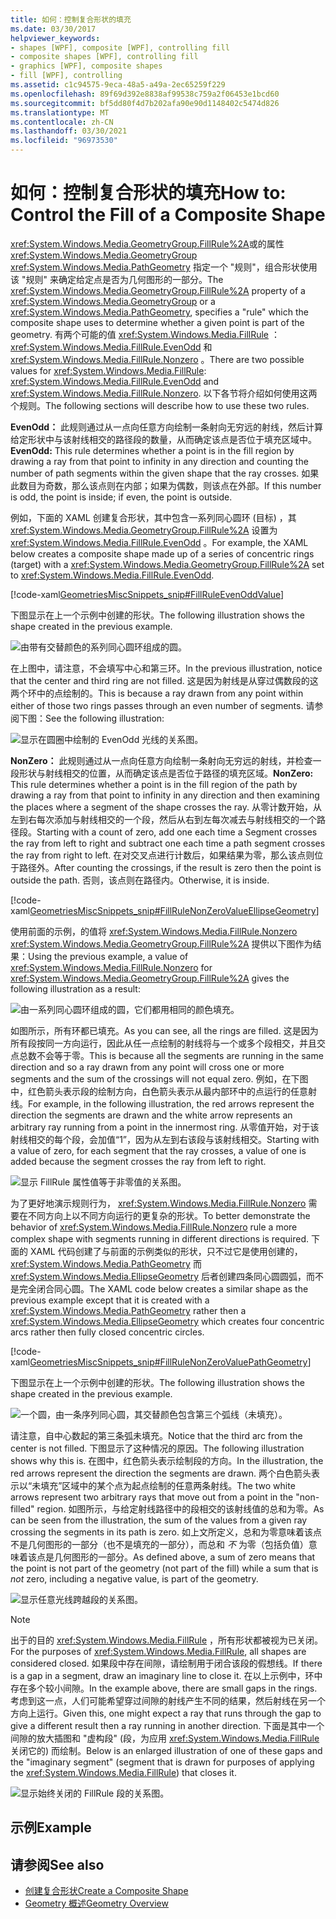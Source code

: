 ```yaml
---
title: 如何：控制复合形状的填充
ms.date: 03/30/2017
helpviewer_keywords:
- shapes [WPF], composite [WPF], controlling fill
- composite shapes [WPF], controlling fill
- graphics [WPF], composite shapes
- fill [WPF], controlling
ms.assetid: c1c94575-9eca-48a5-a49a-2ec65259f229
ms.openlocfilehash: 89f69d392e8838af99538c759a2f06453e1bcd60
ms.sourcegitcommit: bf5dd80f4d7b202afa90e90d1148402c5474d826
ms.translationtype: MT
ms.contentlocale: zh-CN
ms.lasthandoff: 03/30/2021
ms.locfileid: "96973530"
---
```

# <a name="how-to-control-the-fill-of-a-composite-shape"></a><span data-ttu-id="dd0b0-102">如何：控制复合形状的填充</span><span class="sxs-lookup"><span data-stu-id="dd0b0-102">How to: Control the Fill of a Composite Shape</span></span>

<span data-ttu-id="dd0b0-103"><xref:System.Windows.Media.GeometryGroup.FillRule%2A>或的属性 <xref:System.Windows.Media.GeometryGroup> <xref:System.Windows.Media.PathGeometry> 指定一个 "规则"，组合形状使用该 "规则" 来确定给定点是否为几何图形的一部分。</span><span class="sxs-lookup"><span data-stu-id="dd0b0-103">The <xref:System.Windows.Media.GeometryGroup.FillRule%2A> property of a <xref:System.Windows.Media.GeometryGroup> or a <xref:System.Windows.Media.PathGeometry>, specifies a "rule" which the composite shape uses to determine whether a given point is part of the geometry.</span></span> <span data-ttu-id="dd0b0-104">有两个可能的值 <xref:System.Windows.Media.FillRule> ： <xref:System.Windows.Media.FillRule.EvenOdd> 和 <xref:System.Windows.Media.FillRule.Nonzero> 。</span><span class="sxs-lookup"><span data-stu-id="dd0b0-104">There are two possible values for <xref:System.Windows.Media.FillRule>: <xref:System.Windows.Media.FillRule.EvenOdd> and <xref:System.Windows.Media.FillRule.Nonzero>.</span></span> <span data-ttu-id="dd0b0-105">以下各节将介绍如何使用这两个规则。</span><span class="sxs-lookup"><span data-stu-id="dd0b0-105">The following sections will describe how to use these two rules.</span></span>

<span data-ttu-id="dd0b0-106">**EvenOdd：** 此规则通过从一点向任意方向绘制一条射向无穷远的射线，然后计算给定形状中与该射线相交的路径段的数量，从而确定该点是否位于填充区域中。</span><span class="sxs-lookup"><span data-stu-id="dd0b0-106">**EvenOdd:** This rule determines whether a point is in the fill region by drawing a ray from that point to infinity in any direction and counting the number of path segments within the given shape that the ray crosses.</span></span> <span data-ttu-id="dd0b0-107">如果此数目为奇数，那么该点则在内部；如果为偶数，则该点在外部。</span><span class="sxs-lookup"><span data-stu-id="dd0b0-107">If this number is odd, the point is inside; if even, the point is outside.</span></span>

<span data-ttu-id="dd0b0-108">例如，下面的 XAML 创建复合形状，其中包含一系列同心圆环 (目标) ，其 <xref:System.Windows.Media.GeometryGroup.FillRule%2A> 设置为 <xref:System.Windows.Media.FillRule.EvenOdd> 。</span><span class="sxs-lookup"><span data-stu-id="dd0b0-108">For example, the XAML below creates a composite shape made up of a series of concentric rings (target) with a <xref:System.Windows.Media.GeometryGroup.FillRule%2A> set to <xref:System.Windows.Media.FillRule.EvenOdd>.</span></span>

[!code-xaml[GeometriesMiscSnippets_snip#FillRuleEvenOddValue](~/samples/snippets/xaml/VS_Snippets_Wpf/GeometriesMiscSnippets_snip/XAML/FillRuleExample.xaml#fillruleevenoddvalue)]

<span data-ttu-id="dd0b0-109">下图显示在上一个示例中创建的形状。</span><span class="sxs-lookup"><span data-stu-id="dd0b0-109">The following illustration shows the shape created in the previous example.</span></span>

![由带有交替颜色的系列同心圆环组成的圆。](./media/how-to-control-the-fill-of-a-composite-shape/fillrule-evenodd-property.png)

<span data-ttu-id="dd0b0-111">在上图中，请注意，不会填写中心和第三环。</span><span class="sxs-lookup"><span data-stu-id="dd0b0-111">In the previous illustration, notice that the center and third ring are not filled.</span></span> <span data-ttu-id="dd0b0-112">这是因为射线是从穿过偶数段的这两个环中的点绘制的。</span><span class="sxs-lookup"><span data-stu-id="dd0b0-112">This is because a ray drawn from any point within either of those two rings passes through an even number of segments.</span></span> <span data-ttu-id="dd0b0-113">请参阅下图：</span><span class="sxs-lookup"><span data-stu-id="dd0b0-113">See the following illustration:</span></span>

![显示在圆圈中绘制的 EvenOdd 光线的关系图。](./media/how-to-control-the-fill-of-a-composite-shape/fillrule-evenodd-rays.png)

<span data-ttu-id="dd0b0-115">**NonZero：** 此规则通过从一点向任意方向绘制一条射向无穷远的射线，并检查一段形状与射线相交的位置，从而确定该点是否位于路径的填充区域。</span><span class="sxs-lookup"><span data-stu-id="dd0b0-115">**NonZero:** This rule determines whether a point is in the fill region of the path by drawing a ray from that point to infinity in any direction and then examining the places where a segment of the shape crosses the ray.</span></span> <span data-ttu-id="dd0b0-116">从零计数开始，从左到右每次添加与射线相交的一个段，然后从右到左每次减去与射线相交的一个路径段。</span><span class="sxs-lookup"><span data-stu-id="dd0b0-116">Starting with a count of zero, add one each time a Segment crosses the ray from left to right and subtract one each time a path segment crosses the ray from right to left.</span></span> <span data-ttu-id="dd0b0-117">在对交叉点进行计数后，如果结果为零，那么该点则位于路径外。</span><span class="sxs-lookup"><span data-stu-id="dd0b0-117">After counting the crossings, if the result is zero then the point is outside the path.</span></span> <span data-ttu-id="dd0b0-118">否则，该点则在路径内。</span><span class="sxs-lookup"><span data-stu-id="dd0b0-118">Otherwise, it is inside.</span></span>

[!code-xaml[GeometriesMiscSnippets_snip#FillRuleNonZeroValueEllipseGeometry](~/samples/snippets/xaml/VS_Snippets_Wpf/GeometriesMiscSnippets_snip/XAML/FillRuleExample.xaml#fillrulenonzerovalueellipsegeometry)]

<span data-ttu-id="dd0b0-119">使用前面的示例，的值将 <xref:System.Windows.Media.FillRule.Nonzero> <xref:System.Windows.Media.GeometryGroup.FillRule%2A> 提供以下图作为结果：</span><span class="sxs-lookup"><span data-stu-id="dd0b0-119">Using the previous example, a value of <xref:System.Windows.Media.FillRule.Nonzero> for <xref:System.Windows.Media.GeometryGroup.FillRule%2A> gives the following illustration as a result:</span></span>

![由一系列同心圆环组成的圆，它们都用相同的颜色填充。](./media/how-to-control-the-fill-of-a-composite-shape/fillrule-value-nonzero.png)

<span data-ttu-id="dd0b0-121">如图所示，所有环都已填充。</span><span class="sxs-lookup"><span data-stu-id="dd0b0-121">As you can see, all the rings are filled.</span></span> <span data-ttu-id="dd0b0-122">这是因为所有段按同一方向运行，因此从任一点绘制的射线将与一个或多个段相交，并且交点总数不会等于零。</span><span class="sxs-lookup"><span data-stu-id="dd0b0-122">This is because all the segments are running in the same direction and so a ray drawn from any point will cross one or more segments and the sum of the crossings will not equal zero.</span></span> <span data-ttu-id="dd0b0-123">例如，在下图中，红色箭头表示段的绘制方向，白色箭头表示从最内部环中的点运行的任意射线。</span><span class="sxs-lookup"><span data-stu-id="dd0b0-123">For example, in the following illustration, the red arrows represent the direction the segments are drawn and the white arrow represents an arbitrary ray running from a point in the innermost ring.</span></span> <span data-ttu-id="dd0b0-124">从零值开始，对于该射线相交的每个段，会加值“1”，因为从左到右该段与该射线相交。</span><span class="sxs-lookup"><span data-stu-id="dd0b0-124">Starting with a value of zero, for each segment that the ray crosses, a value of one is added because the segment crosses the ray from left to right.</span></span>

![显示 FillRule 属性值等于非零值的关系图。](./media/how-to-control-the-fill-of-a-composite-shape/fillrule-value-equal-nonzero.png)

<span data-ttu-id="dd0b0-126">为了更好地演示规则行为， <xref:System.Windows.Media.FillRule.Nonzero> 需要在不同方向上以不同方向运行的更复杂的形状。</span><span class="sxs-lookup"><span data-stu-id="dd0b0-126">To better demonstrate the behavior of <xref:System.Windows.Media.FillRule.Nonzero> rule a more complex shape with segments running in different directions is required.</span></span> <span data-ttu-id="dd0b0-127">下面的 XAML 代码创建了与前面的示例类似的形状，只不过它是使用创建的， <xref:System.Windows.Media.PathGeometry> 而 <xref:System.Windows.Media.EllipseGeometry> 后者创建四条同心圆圆弧，而不是完全闭合同心圆。</span><span class="sxs-lookup"><span data-stu-id="dd0b0-127">The XAML code below creates a similar shape as the previous example except that it is created with a <xref:System.Windows.Media.PathGeometry> rather then a <xref:System.Windows.Media.EllipseGeometry> which creates four concentric arcs rather then fully closed concentric circles.</span></span>

[!code-xaml[GeometriesMiscSnippets_snip#FillRuleNonZeroValuePathGeometry](~/samples/snippets/xaml/VS_Snippets_Wpf/GeometriesMiscSnippets_snip/XAML/FillRuleExample.xaml#fillrulenonzerovaluepathgeometry)]

<span data-ttu-id="dd0b0-128">下图显示在上一个示例中创建的形状。</span><span class="sxs-lookup"><span data-stu-id="dd0b0-128">The following illustration shows the shape created in the previous example.</span></span>

![一个圆，由一条序列同心圆，其交替颜色包含第三个弧线（未填充）。](./media/how-to-control-the-fill-of-a-composite-shape/pathgeometry-concentric-arcs.png)

<span data-ttu-id="dd0b0-130">请注意，自中心数起的第三条弧未填充。</span><span class="sxs-lookup"><span data-stu-id="dd0b0-130">Notice that the third arc from the center is not filled.</span></span> <span data-ttu-id="dd0b0-131">下图显示了这种情况的原因。</span><span class="sxs-lookup"><span data-stu-id="dd0b0-131">The following illustration shows why this is.</span></span> <span data-ttu-id="dd0b0-132">在图中，红色箭头表示绘制段的方向。</span><span class="sxs-lookup"><span data-stu-id="dd0b0-132">In the illustration, the red arrows represent the direction the segments are drawn.</span></span> <span data-ttu-id="dd0b0-133">两个白色箭头表示以“未填充”区域中的某个点为起点绘制的任意两条射线。</span><span class="sxs-lookup"><span data-stu-id="dd0b0-133">The two white arrows represent two arbitrary rays that move out from a point in the "non-filled" region.</span></span> <span data-ttu-id="dd0b0-134">如图所示，与给定射线路径中的段相交的该射线值的总和为零。</span><span class="sxs-lookup"><span data-stu-id="dd0b0-134">As can be seen from the illustration, the sum of the values from a given ray crossing the segments in its path is zero.</span></span> <span data-ttu-id="dd0b0-135">如上文所定义，总和为零意味着该点不是几何图形的一部分（也不是填充的一部分），而总和 *不* 为零（包括负值）意味着该点是几何图形的一部分。</span><span class="sxs-lookup"><span data-stu-id="dd0b0-135">As defined above, a sum of zero means that the point is not part of the geometry (not part of the fill) while a sum that is *not* zero, including a negative value, is part of the geometry.</span></span>

![显示任意光线跨越段的关系图。](./media/how-to-control-the-fill-of-a-composite-shape/arbitrary-ray-cross-segment.png)

> [!NOTE]
> <span data-ttu-id="dd0b0-137">出于的目的 <xref:System.Windows.Media.FillRule> ，所有形状都被视为已关闭。</span><span class="sxs-lookup"><span data-stu-id="dd0b0-137">For the purposes of <xref:System.Windows.Media.FillRule>, all shapes are considered closed.</span></span> <span data-ttu-id="dd0b0-138">如果段中存在间隙，请绘制用于闭合该段的假想线。</span><span class="sxs-lookup"><span data-stu-id="dd0b0-138">If there is a gap in a segment, draw an imaginary line to close it.</span></span> <span data-ttu-id="dd0b0-139">在以上示例中，环中存在多个较小间隙。</span><span class="sxs-lookup"><span data-stu-id="dd0b0-139">In the example above, there are small gaps in the rings.</span></span> <span data-ttu-id="dd0b0-140">考虑到这一点，人们可能希望穿过间隙的射线产生不同的结果，然后射线在另一个方向上运行。</span><span class="sxs-lookup"><span data-stu-id="dd0b0-140">Given this, one might expect a ray that runs through the gap to give a different result then a ray running in another direction.</span></span> <span data-ttu-id="dd0b0-141">下面是其中一个间隙的放大插图和 "虚构段" (段，为应用 <xref:System.Windows.Media.FillRule> 关闭它的) 而绘制。</span><span class="sxs-lookup"><span data-stu-id="dd0b0-141">Below is an enlarged illustration of one of these gaps and the "imaginary segment" (segment that is drawn for purposes of applying the <xref:System.Windows.Media.FillRule>) that closes it.</span></span>

![显示始终关闭的 FillRule 段的关系图。](./media/how-to-control-the-fill-of-a-composite-shape/fillrule-closed-segments.png)

## <a name="example"></a><span data-ttu-id="dd0b0-143">示例</span><span class="sxs-lookup"><span data-stu-id="dd0b0-143">Example</span></span>

## <a name="see-also"></a><span data-ttu-id="dd0b0-144">请参阅</span><span class="sxs-lookup"><span data-stu-id="dd0b0-144">See also</span></span>

- [<span data-ttu-id="dd0b0-145">创建复合形状</span><span class="sxs-lookup"><span data-stu-id="dd0b0-145">Create a Composite Shape</span></span>](how-to-create-a-composite-shape.md)
- [<span data-ttu-id="dd0b0-146">Geometry 概述</span><span class="sxs-lookup"><span data-stu-id="dd0b0-146">Geometry Overview</span></span>](geometry-overview.md)
